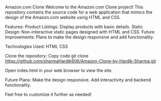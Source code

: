 Amazon.com Clone
Welcome to the Amazon.com Clone project! This repository contains the source code for a web application that mimics the design of the Amazon.com website using HTML and CSS.

Features:
Product Listings: Display products with basic details.
Static Design: Non-interactive static pages designed with HTML and CSS.
Future Improvements: Plans to make the design responsive and add functionality.

Technologies Used:
HTML
CSS

Clone the repository:
Copy code
git clone https://github.com/sharmaHardik606/Amazon-Clone-by-Hardik-Sharma.git

Open index.html in your web browser to view the site.

Future Plans:
Make the design responsive.
Add interactivity and backend functionality.

Feel free to customize it further as needed!
